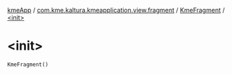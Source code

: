 [kmeApp](../../index.md) / [com.kme.kaltura.kmeapplication.view.fragment](../index.md) / [KmeFragment](index.md) / [&lt;init&gt;](./-init-.md)

# &lt;init&gt;

`KmeFragment()`